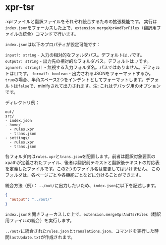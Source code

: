 # xpr-tsr

.xprファイルと翻訳ファイルをそれぞれ統合するための拡張機能です。
実行は`index.json`をフォーカスした上で、`extension.mergeXprAndTsrFiles`（翻訳用ファイルの統合）コマンドで行います。

`index.json`は以下のプロパティが設定可能です：

`input?: string`  - 入力の相対的なフォルダパス。デフォルトは`./`です。
`output?: string` - 出力先の相対的なフォルダパス。デフォルトは`./`です。
`ignore?: string[]` - 無視する入力フォルダ名。パスではありません。デフォルトは`[]`です。
`format?: boolean` - 出力されるJSONをフォーマットするか。`true`の場合、半角スペース2つをインデントとしてフォーマットします。デフォルトは`false`で、minifyされて出力されます。注: これはデバッグ用のオプションです。

ディレクトリ例：
```
out/
src/
- index.json
- home/
  - rules.xpr
  - trans.json
- settings/
  - rules.xpr
  - trans.json
```

各フォルダ内は`rules.xpr`と`trans.json`を配置します。前者は翻訳対象要素のxpathが定義されたファイル、後者は翻訳前テキストと翻訳後テキストの対応表を定義したファイルです。この2つのファイル名は変更してはいけません。
このフォルダは、各ページごとや各機能ごとなどに分けることができます。

統合方法（例）：
`../out/`に出力したいため、`index.json`に以下を記述します。
```json
{
  "output": "../out/"
}
```

`index.json`を開きフォーカスした上で、`extension.mergeXprAndTsrFiles`（翻訳用ファイルの統合）を実行します。

`../out/`に統合された`rules.json`と`translations.json`、コマンドを実行した時間`lastUpdate.txt`が作成されます。